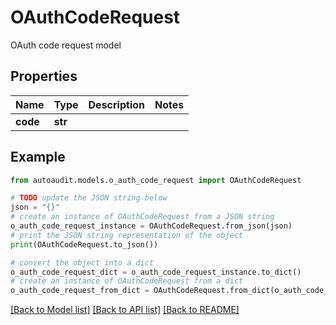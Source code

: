# OAuthCodeRequest

OAuth code request model

## Properties

Name | Type | Description | Notes
------------ | ------------- | ------------- | -------------
**code** | **str** |  | 

## Example

```python
from autoaudit.models.o_auth_code_request import OAuthCodeRequest

# TODO update the JSON string below
json = "{}"
# create an instance of OAuthCodeRequest from a JSON string
o_auth_code_request_instance = OAuthCodeRequest.from_json(json)
# print the JSON string representation of the object
print(OAuthCodeRequest.to_json())

# convert the object into a dict
o_auth_code_request_dict = o_auth_code_request_instance.to_dict()
# create an instance of OAuthCodeRequest from a dict
o_auth_code_request_from_dict = OAuthCodeRequest.from_dict(o_auth_code_request_dict)
```
[[Back to Model list]](../README.md#documentation-for-models) [[Back to API list]](../README.md#documentation-for-api-endpoints) [[Back to README]](../README.md)


